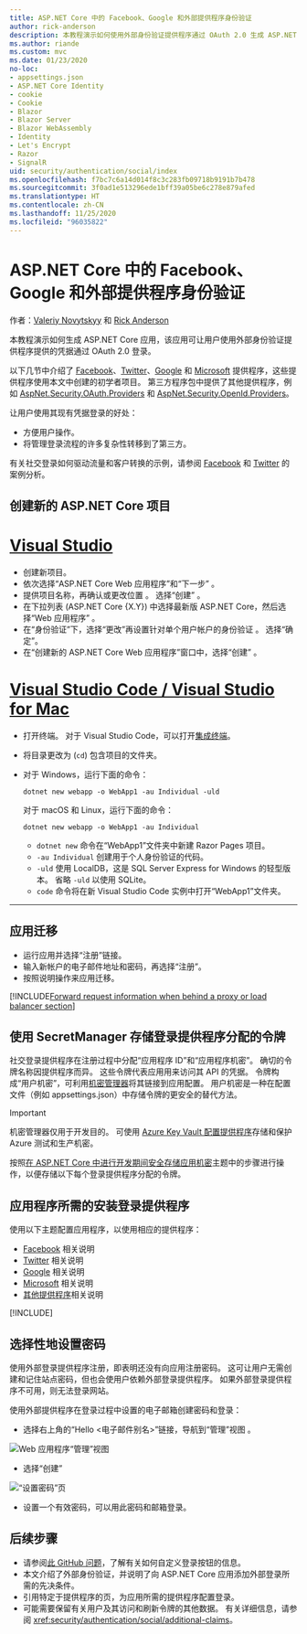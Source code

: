 ```yaml
---
title: ASP.NET Core 中的 Facebook、Google 和外部提供程序身份验证
author: rick-anderson
description: 本教程演示如何使用外部身份验证提供程序通过 OAuth 2.0 生成 ASP.NET Core 应用。
ms.author: riande
ms.custom: mvc
ms.date: 01/23/2020
no-loc:
- appsettings.json
- ASP.NET Core Identity
- cookie
- Cookie
- Blazor
- Blazor Server
- Blazor WebAssembly
- Identity
- Let's Encrypt
- Razor
- SignalR
uid: security/authentication/social/index
ms.openlocfilehash: f7bc7c6a14d014f8c3c283fb09718b9191b7b478
ms.sourcegitcommit: 3f0ad1e513296ede1bff39a05be6c278e879afed
ms.translationtype: HT
ms.contentlocale: zh-CN
ms.lasthandoff: 11/25/2020
ms.locfileid: "96035822"
---
```

# <a name="facebook-google-and-external-provider-authentication-in-aspnet-core"></a>ASP.NET Core 中的 Facebook、Google 和外部提供程序身份验证

作者：[Valeriy Novytskyy](https://github.com/01binary) 和 [Rick Anderson](https://twitter.com/RickAndMSFT)

本教程演示如何生成 ASP.NET Core 应用，该应用可让用户使用外部身份验证提供程序提供的凭据通过 OAuth 2.0 登录。

以下几节中介绍了 [Facebook](xref:security/authentication/facebook-logins)、[Twitter](xref:security/authentication/twitter-logins)、[Google](xref:security/authentication/google-logins) 和 [Microsoft](xref:security/authentication/microsoft-logins) 提供程序，这些提供程序使用本文中创建的初学者项目。 第三方程序包中提供了其他提供程序，例如 [AspNet.Security.OAuth.Providers](https://github.com/aspnet-contrib/AspNet.Security.OAuth.Providers) 和 [AspNet.Security.OpenId.Providers](https://github.com/aspnet-contrib/AspNet.Security.OpenId.Providers)。

让用户使用其现有凭据登录的好处：

* 方便用户操作。
* 将管理登录流程的许多复杂性转移到了第三方。

有关社交登录如何驱动流量和客户转换的示例，请参阅 [Facebook](https://www.facebook.com/unsupportedbrowser) 和 [Twitter](https://dev.twitter.com/resources/case-studies) 的案例分析。

## <a name="create-a-new-aspnet-core-project"></a>创建新的 ASP.NET Core 项目

# <a name="visual-studio"></a>[Visual Studio](#tab/visual-studio)

* 创建新项目。
* 依次选择“ASP.NET Core Web 应用程序”和“下一步” 。
* 提供项目名称，再确认或更改位置 。 选择“创建”  。
* 在下拉列表 (ASP.NET Core {X.Y}) 中选择最新版 ASP.NET Core，然后选择“Web 应用程序” 。
* 在“身份验证”下，选择“更改”再设置针对单个用户帐户的身份验证  。 选择“确定”。
* 在“创建新的 ASP.NET Core Web 应用程序”窗口中，选择“创建” 。

# <a name="visual-studio-code--visual-studio-for-mac"></a>[Visual Studio Code / Visual Studio for Mac](#tab/visual-studio-code+visual-studio-mac)

* 打开终端。  对于 Visual Studio Code，可以打开[集成终端](https://code.visualstudio.com/docs/editor/integrated-terminal)。

* 将目录更改为 (`cd`) 包含项目的文件夹。

* 对于 Windows，运行下面的命令：

  ```dotnetcli
  dotnet new webapp -o WebApp1 -au Individual -uld
  ```

  对于 macOS 和 Linux，运行下面的命令：

  ```dotnetcli
  dotnet new webapp -o WebApp1 -au Individual
  ```

  * `dotnet new` 命令在“WebApp1”文件夹中新建 Razor Pages 项目。
  * `-au Individual` 创建用于个人身份验证的代码。
  * `-uld` 使用 LocalDB，这是 SQL Server Express for Windows 的轻型版本。 省略 `-uld` 以使用 SQLite。
  * `code` 命令将在新 Visual Studio Code 实例中打开“WebApp1”文件夹。

---

## <a name="apply-migrations"></a>应用迁移

* 运行应用并选择“注册”链接。
* 输入新帐户的电子邮件地址和密码，再选择“注册”。
* 按照说明操作来应用迁移。

[!INCLUDE[Forward request information when behind a proxy or load balancer section](includes/forwarded-headers-middleware.md)]

## <a name="use-secretmanager-to-store-tokens-assigned-by-login-providers"></a>使用 SecretManager 存储登录提供程序分配的令牌

社交登录提供程序在注册过程中分配“应用程序 ID”和“应用程序机密”。 确切的令牌名称因提供程序而异。 这些令牌代表应用用来访问其 API 的凭据。 令牌构成“用户机密”，可利用[机密管理器](xref:security/app-secrets#secret-manager)将其链接到应用配置。 用户机密是一种在配置文件（例如 appsettings.json）中存储令牌的更安全的替代方法。

> [!IMPORTANT]
> 机密管理器仅用于开发目的。 可使用 [Azure Key Vault 配置提供程序](xref:security/key-vault-configuration)存储和保护 Azure 测试和生产机密。

按照[在 ASP.NET Core 中进行开发期间安全存储应用机密](xref:security/app-secrets)主题中的步骤进行操作，以便存储以下每个登录提供程序分配的令牌。

## <a name="setup-login-providers-required-by-your-application"></a>应用程序所需的安装登录提供程序

使用以下主题配置应用程序，以使用相应的提供程序：

* [Facebook](xref:security/authentication/facebook-logins) 相关说明
* [Twitter](xref:security/authentication/twitter-logins) 相关说明
* [Google](xref:security/authentication/google-logins) 相关说明
* [Microsoft](xref:security/authentication/microsoft-logins) 相关说明
* [其他提供程序](xref:security/authentication/otherlogins)相关说明

[!INCLUDE[](includes/chain-auth-providers.md)]

## <a name="optionally-set-password"></a>选择性地设置密码

使用外部登录提供程序注册，即表明还没有向应用注册密码。 这可让用户无需创建和记住站点密码，但也会使用户依赖外部登录提供程序。 如果外部登录提供程序不可用，则无法登录网站。

使用外部提供程序在登录过程中设置的电子邮箱创建密码和登录：

* 选择右上角的“Hello &lt;电子邮件别名&gt;”链接，导航到“管理”视图 。

![Web 应用程序“管理”视图](index/_static/pass1a.png)

* 选择“创建”

![“设置密码”页](index/_static/pass2a.png)

* 设置一个有效密码，可以用此密码和邮箱登录。

## <a name="next-steps"></a>后续步骤

* 请参阅[此 GitHub 问题](https://github.com/dotnet/AspNetCore.Docs/issues/10563)，了解有关如何自定义登录按钮的信息。
* 本文介绍了外部身份验证，并说明了向 ASP.NET Core 应用添加外部登录所需的先决条件。
* 引用特定于提供程序的页，为应用所需的提供程序配置登录。
* 可能需要保留有关用户及其访问和刷新令牌的其他数据。 有关详细信息，请参阅 <xref:security/authentication/social/additional-claims>。
